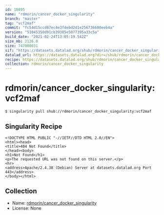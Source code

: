 ```yaml
---
id: 10895
name: "rdmorin/cancer_docker_singularity"
branch: "master"
tag: "vcf2maf"
commit: "fc54d15ccd87ec4e3fdebd2d1e256736600eeb4a"
version: "51045350d91cb39385e5077395a33c5a"
build_date: "2021-02-24T13:05:19.542Z"
size_mb: 2126.0
size: 747008031
sif: "https://datasets.datalad.org/shub/rdmorin/cancer_docker_singularity/vcf2maf/2021-02-24-fc54d15c-51045350/51045350d91cb39385e5077395a33c5a.sif"
datalad_url: https://datasets.datalad.org?dir=/shub/rdmorin/cancer_docker_singularity/vcf2maf/2021-02-24-fc54d15c-51045350/
recipe: https://datasets.datalad.org/shub/rdmorin/cancer_docker_singularity/vcf2maf/2021-02-24-fc54d15c-51045350/Singularity
collection: rdmorin/cancer_docker_singularity
---
```


# rdmorin/cancer_docker_singularity:vcf2maf

```bash
$ singularity pull shub://rdmorin/cancer_docker_singularity:vcf2maf
```

## Singularity Recipe

```singularity
<!DOCTYPE HTML PUBLIC "-//IETF//DTD HTML 2.0//EN">
<html><head>
<title>404 Not Found</title>
</head><body>
<h1>Not Found</h1>
<p>The requested URL was not found on this server.</p>
<hr>
<address>Apache/2.4.38 (Debian) Server at datasets.datalad.org Port 443</address>
</body></html>
```

## Collection

 - Name: [rdmorin/cancer_docker_singularity](https://github.com/rdmorin/cancer_docker_singularity)
 - License: None

